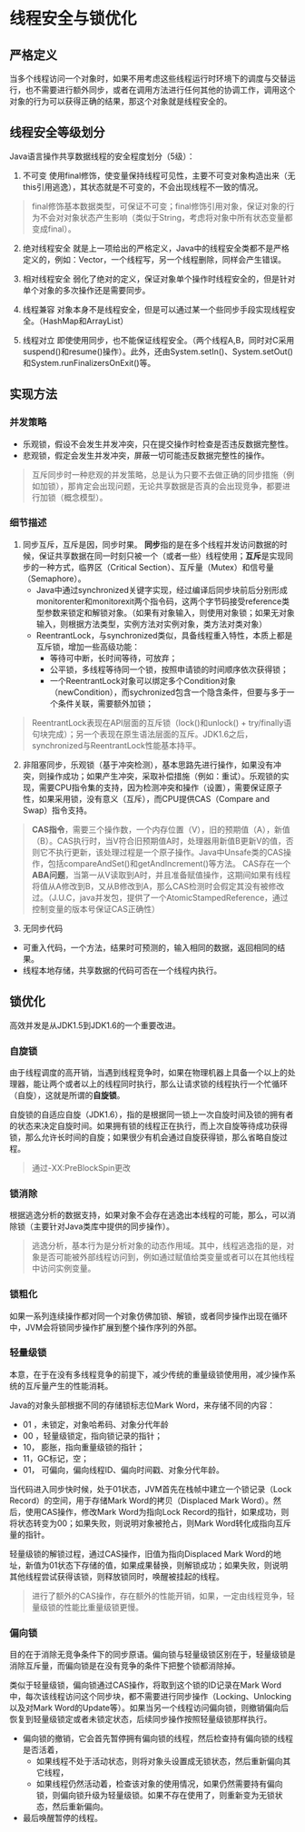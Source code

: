 # 线程安全与锁优化

## 严格定义
当多个线程访问一个对象时，如果不用考虑这些线程运行时环境下的调度与交替运行，也不需要进行额外同步，或者在调用方法进行任何其他的协调工作，调用这个对象的行为可以获得正确的结果，那这个对象就是线程安全的。

## 线程安全等级划分
Java语言操作共享数据线程的安全程度划分（5级）：

1. 不可变
使用final修饰，使变量保持线程可见性，主要不可变对象构造出来（无this引用逃逸），其状态就是不可变的，不会出现线程不一致的情况。
> final修饰基本数据类型，可保证不可变；final修饰引用对象，保证对象的行为不会对对象状态产生影响（类似于String，考虑将对象中所有状态变量都变成final）。

2. 绝对线程安全
就是上一项给出的严格定义，Java中的线程安全类都不是严格定义的，例如：Vector，一个线程写，另一个线程删除，同样会产生错误。

3. 相对线程安全
弱化了绝对的定义，保证对象单个操作时线程安全的，但是针对单个对象的多次操作还是需要同步。

4. 线程兼容
对象本身不是线程安全，但是可以通过某一个些同步手段实现线程安全。（HashMap和ArrayList）

5. 线程对立
即使使用同步，也不能保证线程安全。（两个线程A,B，同时对C采用suspend()和resume()操作）。此外，还由System.setIn()、System.setOut()和System.runFinalizersOnExit()等。

## 实现方法
### 并发策略
- 乐观锁，假设不会发生并发冲突，只在提交操作时检查是否违反数据完整性。
- 悲观锁，假定会发生并发冲突，屏蔽一切可能违反数据完整性的操作。

> 互斥同步时一种悲观的并发策略，总是认为只要不去做正确的同步措施（例如加锁），那肯定会出现问题，无论共享数据是否真的会出现竞争，都要进行加锁（概念模型）。

### 细节描述

1. 同步互斥，互斥是因，同步时果。
    **同步**指的是在多个线程并发访问数据的时候，保证共享数据在同一时刻只被一个（或者一些）线程使用；**互斥**是实现同步的一种方式，临界区（Critical Section）、互斥量（Mutex）和信号量（Semaphore）。
    - Java中通过synchronized关键字实现，经过编译后同步块前后分别形成monitorenter和monitorexit两个指令码，这两个字节码接受reference类型参数来锁定和解锁对象。（如果有对象输入，则使用对象锁；如果无对象输入，则根据方法类型，实例方法对实例对象，类方法对类对象）
    - ReentrantLock，与synchronized类似，具备线程重入特性，本质上都是互斥锁，增加一些高级功能：
        - 等待可中断，长时间等待，可放弃；
        - 公平锁，多线程等待同一个锁，按照申请锁的时间顺序依次获得锁；
        - 一个ReentrantLock对象可以绑定多个Condition对象（newCondition），而sychronized包含一个隐含条件，但要与多于一个条件关联，需要额外加锁；<br>
> ReentrantLock表现在API层面的互斥锁（lock()和unlock() + try/finally语句块完成）；另一个表现在原生语法层面的互斥。JDK1.6之后，synchronized与ReentrantLock性能基本持平。

2. 非阻塞同步，乐观锁（基于冲突检测），基本思路先进行操作，如果没有冲突，则操作成功；如果产生冲突，采取补偿措施（例如：重试）。乐观锁的实现，需要CPU指令集的支持，因为检测冲突和操作（设置），需要保证原子性，如果采用锁，没有意义（互斥），而CPU提供CAS（Compare and Swap）指令支持。
> **CAS指令**，需要三个操作数，一个内存位置（V），旧的预期值（A），新值（B）。CAS执行时，当V符合旧预期值A时，处理器用新值B更新V的值，否则它不执行更新，该处理过程是一个原子操作。Java中Unsafe类的CAS操作，包括compareAndSet()和getAndIncrement()等方法。
> CAS存在一个**ABA问题**，当第一从V读取到A时，并且准备赋值操作，这期间如果有线程将值从A修改到B，又从B修改到A，那么CAS检测时会假定其没有被修改过。（J.U.C，java并发包，提供了一个AtomicStampedReference，通过控制变量的版本号保证CAS正确性）

3. 无同步代码
 - 可重入代码，一个方法，结果时可预测的，输入相同的数据，返回相同的结果。
 - 线程本地存储，共享数据的代码可否在一个线程内执行。


## 锁优化
高效并发是从JDK1.5到JDK1.6的一个重要改进。

### 自旋锁
由于线程调度的高开销，当遇到线程竞争时，如果在物理机器上具备一个以上的处理器，能让两个或者以上的线程同时执行，那么让请求锁的线程执行一个忙循环（自旋），这就是所谓的**自旋锁**。

自旋锁的自适应自旋（JDK1.6），指的是根据同一锁上一次自旋时间及锁的拥有者的状态来决定自旋时间。如果拥有锁的线程正在执行，而上次自旋等待成功获得锁，那么允许长时间的自旋；如果很少有机会通过自旋获得锁，那么省略自旋过程。

> 通过-XX:PreBlockSpin更改

### 锁消除
根据逃逸分析的数据支持，如果对象不会存在逃逸出本线程的可能，那么，可以消除锁（主要针对Java类库中提供的同步操作）。

> 逃逸分析，基本行为是分析对象的动态作用域。其中，线程逃逸指的是，对象是否可能被外部线程访问到，例如通过赋值给类变量或者可以在其他线程中访问实例变量。

### 锁粗化
如果一系列连续操作都对同一个对象仿佛加锁、解锁，或者同步操作出现在循环中，JVM会将锁同步操作扩展到整个操作序列的外部。

### 轻量级锁
本意，在于在没有多线程竞争的前提下，减少传统的重量级锁使用用，减少操作系统的互斥量产生的性能消耗。

Java的对象头部根据不同的存储锁标志位Mark Word，来存储不同的内容：
- 01 ，未锁定，对象哈希码、对象分代年龄
- 00 ，轻量级锁定，指向锁记录的指针；
- 10， 膨胀，指向重量级锁的指针；
- 11，GC标记，空；
- 01， 可偏向，偏向线程ID、偏向时间戳、对象分代年龄。

当代码进入同步快时候，处于01状态，JVM首先在栈帧中建立一个锁记录（Lock Record）的空间，用于存储Mark Word的拷贝（Displaced Mark Word）。然后，使用CAS操作，修改Mark Word为指向Lock Record的指针，如果成功，则将状态转变为00；如果失败，则说明对象被抢占，则Mark Word转化成指向互斥量的指针。

轻量级锁的解锁过程，通过CAS操作，旧值为指向Displaced Mark Word的地址，新值为01状态下存储的值，如果成果替换，则解锁成功；如果失败，则说明其他线程尝试获得该锁，则释放锁同时，唤醒被挂起的线程。

> 进行了额外的CAS操作，存在额外的性能开销，如果，一定由线程竞争，轻量级锁的性能比重量级锁更慢。

### 偏向锁
目的在于消除无竞争条件下的同步原语。偏向锁与轻量级锁区别在于，轻量级锁是消除互斥量，而偏向锁是在没有竞争的条件下把整个锁都消除掉。

类似于轻量级锁，偏向锁通过CAS操作，将取到这个锁的ID记录在Mark Word中，每次该线程访问这个同步块，都不需要进行同步操作（Locking、Unlocking以及对Mark Word的Update等）。如果当另一个线程访问偏向锁，则撤销偏向后恢复到轻量级锁定或者未锁定状态，后续同步操作按照轻量级锁那样执行。

- 偏向锁的撤销，它会首先暂停拥有偏向锁的线程，然后检查持有偏向锁的线程是否活着，
    - 如果线程不处于活动状态，则将对象头设置成无锁状态，然后重新偏向其它线程，
    - 如果线程仍然活动着，检查该对象的使用情况，如果仍然需要持有偏向锁，则偏向锁升级为轻量级锁。如果不存在使用了，则重新变为无锁状态，然后重新偏向。
- 最后唤醒暂停的线程。






